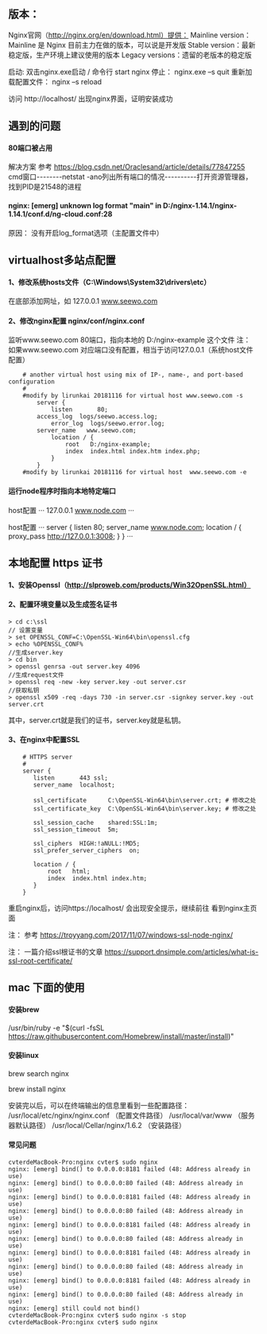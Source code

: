 ## 版本： 
Nginx官网（http://nginx.org/en/download.html）提供：
Mainline version：Mainline 是 Nginx 目前主力在做的版本，可以说是开发版
Stable version：最新稳定版，生产环境上建议使用的版本
Legacy versions：遗留的老版本的稳定版

启动: 双击nginx.exe启动 / 命令行 start nginx 
停止： nginx.exe –s quit
重新加载配置文件： nginx –s reload

访问 http://localhost/  出现nginx界面，证明安装成功


## 遇到的问题
#### 80端口被占用
解决方案 
参考 https://blog.csdn.net/Oraclesand/article/details/77847255
cmd窗口--------netstat -ano列出所有端口的情况----------打开资源管理器，找到PID是21548的进程

#### nginx: [emerg] unknown log format "main" in D:/nginx-1.14.1/nginx-1.14.1/conf.d/ng-cloud.conf:28
原因： 没有开启log_format选项（主配置文件中）

## virtualhost多站点配置
#### 1、修改系统hosts文件（C:\Windows\System32\drivers\etc）
在底部添加网址，如
127.0.0.1  www.seewo.com
#### 2、修改nginx配置 nginx/conf/nginx.conf
监听www.seewo.com 80端口，指向本地的  D:/nginx-example 这个文件
注： 如果www.seewo.com 对应端口没有配置，相当于访问127.0.0.1（系统host文件配置）
```
    # another virtual host using mix of IP-, name-, and port-based configuration                        
    #                        
    #modify by lirunkai 20181116 for virtual host www.seewo.com -s                         
        server {                        
            listen       80;                        
        access_log  logs/seewo.access.log;                    
            error_log  logs/seewo.error.log;                        
        server_name   www.seewo.com;                    
            location / {                        
                root   D:/nginx-example;                        
                index  index.html index.htm index.php;                        
            }                                       
        }                        
    #modify by lirunkai 20181116 for virtual host  www.seewo.com -e       
```

#### 运行node程序时指向本地特定端口
host配置
···
    127.0.0.1 www.node.com
···

host配置
···
    server {
        listen 80;
        server_name www.node.com;
        location / {
            proxy_pass http://127.0.0.1:3008;
        }
    }
···









## 本地配置 https 证书
#### 1、安装Openssl（http://slproweb.com/products/Win32OpenSSL.html）
#### 2、配置环境变量以及生成签名证书
```
> cd c:\ssl
// 设置变量
> set OPENSSL_CONF=C:\OpenSSL-Win64\bin\openssl.cfg
> echo %OPENSSL_CONF%
//生成server.key
> cd bin
> openssl genrsa -out server.key 4096
//生成request文件
> openssl req -new -key server.key -out server.csr
//获取私钥
> openssl x509 -req -days 730 -in server.csr -signkey server.key -out server.crt
```
其中，server.crt就是我们的证书，server.key就是私钥。

#### 3、在nginx中配置SSL
```
    # HTTPS server
    #
    server {
       listen       443 ssl;
       server_name  localhost;

       ssl_certificate      C:\OpenSSL-Win64\bin\server.crt; # 修改之处
       ssl_certificate_key  C:\OpenSSL-Win64\bin\server.key; # 修改之处

       ssl_session_cache    shared:SSL:1m;
       ssl_session_timeout  5m;

       ssl_ciphers  HIGH:!aNULL:!MD5;
       ssl_prefer_server_ciphers  on;

       location / {
           root   html;
           index  index.html index.htm;
       }
    }
```

重启nginx后，访问https://localhost/  会出现安全提示，继续前往 看到nginx主页面


注： 参考 https://troyyang.com/2017/11/07/windows-ssl-node-nginx/



注： 一篇介绍ssl根证书的文章 https://support.dnsimple.com/articles/what-is-ssl-root-certificate/


## mac 下面的使用
#### 安装brew
/usr/bin/ruby -e "$(curl -fsSL https://raw.githubusercontent.com/Homebrew/install/master/install)"

#### 安装linux
brew search nginx

brew install nginx

安装完以后，可以在终端输出的信息里看到一些配置路径：
/usr/local/etc/nginx/nginx.conf （配置文件路径）
/usr/local/var/www （服务器默认路径）
/usr/local/Cellar/nginx/1.6.2 （安装路径）

#### 常见问题
```
cvterdeMacBook-Pro:nginx cvter$ sudo nginx
nginx: [emerg] bind() to 0.0.0.0:8181 failed (48: Address already in use)
nginx: [emerg] bind() to 0.0.0.0:80 failed (48: Address already in use)
nginx: [emerg] bind() to 0.0.0.0:8181 failed (48: Address already in use)
nginx: [emerg] bind() to 0.0.0.0:80 failed (48: Address already in use)
nginx: [emerg] bind() to 0.0.0.0:8181 failed (48: Address already in use)
nginx: [emerg] bind() to 0.0.0.0:80 failed (48: Address already in use)
nginx: [emerg] bind() to 0.0.0.0:8181 failed (48: Address already in use)
nginx: [emerg] bind() to 0.0.0.0:80 failed (48: Address already in use)
nginx: [emerg] bind() to 0.0.0.0:8181 failed (48: Address already in use)
nginx: [emerg] bind() to 0.0.0.0:80 failed (48: Address already in use)
nginx: [emerg] still could not bind()
cvterdeMacBook-Pro:nginx cvter$ sudo nginx -s stop
cvterdeMacBook-Pro:nginx cvter$ sudo nginx 
```
